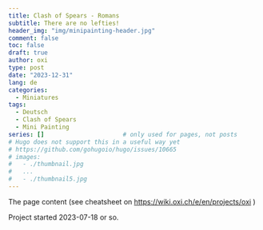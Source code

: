```yaml
---
title: Clash of Spears - Romans
subtitle: There are no lefties!
header_img: "img/minipainting-header.jpg"
comment: false
toc: false
draft: true
author: oxi
type: post
date: "2023-12-31"
lang: de
categories:
  - Miniatures
tags:
  - Deutsch
  - Clash of Spears
  - Mini Painting
series: []                      # only used for pages, not posts
# Hugo does not support this in a useful way yet
# https://github.com/gohugoio/hugo/issues/10665
# images:
#   - ./thumbnail.jpg
#   ...
#   - ./thumbnail5.jpg
---
```

The page content (see cheatsheet on https://wiki.oxi.ch/e/en/projects/oxi )

Project started 2023-07-18 or so.
